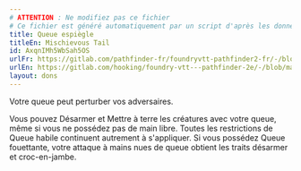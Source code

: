 ```yaml
---
# ATTENTION : Ne modifiez pas ce fichier
# Ce fichier est généré automatiquement par un script d'après les données du module Foundry VTT officiel et de sa traduction
title: Queue espiègle
titleEn: Mischievous Tail
id: AxqnIMh5WbSah5OS
urlFr: https://gitlab.com/pathfinder-fr/foundryvtt-pathfinder2-fr/-/blob/master/data/feats/AxqnIMh5WbSah5OS.htm
urlEn: https://gitlab.com/hooking/foundry-vtt---pathfinder-2e/-/blob/master/packs/data/feats.db/mischievous-tail.json
layout: dons
---
```

Votre queue peut perturber vos adversaires.

Vous pouvez Désarmer et Mettre à terre les créatures avec votre queue, même si vous ne possédez pas de main libre. Toutes les restrictions de Queue habile continuent autrement à s'appliquer. Si vous possédez Queue fouettante, votre attaque à mains nues de queue obtient les traits désarmer et croc-en-jambe.
